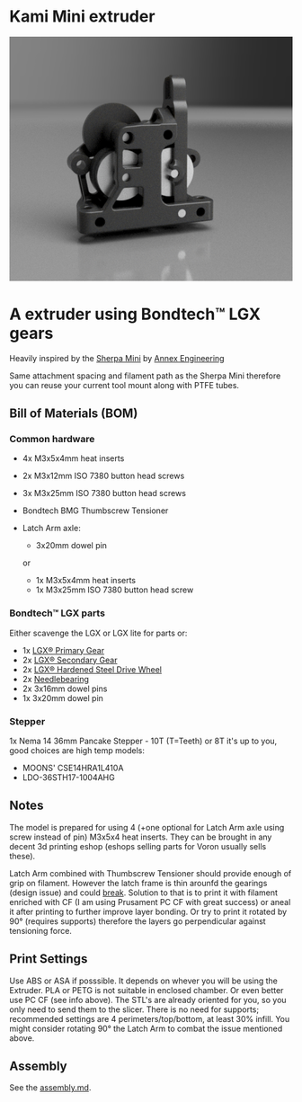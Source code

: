 # Kami Mini extruder

![Image of Extruder](imgs/3d.png)

# A extruder using Bondtech™ LGX gears

Heavily inspired by the [Sherpa Mini](https://github.com/Annex-Engineering/Sherpa_Mini-Extruder) by [Annex Engineering](https://github.com/Annex-Engineering/)

Same attachment spacing and filament path as the Sherpa Mini therefore you can reuse your current tool mount along with PTFE tubes.

## Bill of Materials (BOM)

### Common hardware
- 4x M3x5x4mm heat inserts
- 2x M3x12mm ISO 7380 button head screws
- 3x M3x25mm ISO 7380 button head screws
- Bondtech BMG Thumbscrew Tensioner
- Latch Arm axle:
   - 3x20mm dowel pin

   or

   - 1x M3x5x4mm heat inserts
   - 1x M3x25mm ISO 7380 button head screw

### Bondtech™ LGX parts
Either scavenge the LGX or LGX lite for parts or:
- 1x [LGX® Primary Gear](https://www.bondtech.se/product/lgx-primary-gear/)
- 2x [LGX® Secondary Gear](https://www.bondtech.se/product/lgx-secondary-gear/)
- 2x [LGX® Hardened Steel Drive Wheel](https://www.bondtech.se/product/lgx-hardened-steel-drive-wheel/)
- 2x [Needlebearing](https://www.bondtech.se/product/needlebearing/)
- 2x 3x16mm dowel pins
- 1x 3x20mm dowel pin

### Stepper
1x Nema 14 36mm Pancake Stepper - 10T (T=Teeth) or 8T it's up to you, good choices are high temp models:
 - MOONS' CSE14HRA1L410A
 - LDO-36STH17-1004AHG

## Notes
The model is prepared for using 4 (+one optional for Latch Arm axle using screw instead of pin) M3x5x4 heat inserts. They can be brought in any decent 3d printing eshop (eshops selling parts for Voron usually sells these).

Latch Arm combined with Thumbscrew Tensioner should provide enough of grip on filament. However the latch frame is thin arounfd the gearings (design issue) and could [break](imgs/BrokenLatchArm.jpg). Solution to that is to print it with filament enriched with CF (I am using Prusament PC CF with great success) or aneal it after printing to further improve layer bonding. Or try to print it rotated by 90° (requires supports) therefore the layers go perpendicular against tensioning force.

## Print Settings
Use ABS or ASA if posssible. It depends on whever you will be using the Extruder. PLA or PETG is not suitable in enclosed chamber. Or even better use PC CF (see info above).
The STL's are already oriented for you, so you only need to send them to the slicer.
There is no need for supports; recommended settings are 4 perimeters/top/bottom, at least 30% infill. You might consider rotating 90° the Latch Arm to combat the issue mentioned above.

## Assembly
See the [assembly.md](assembly.md).
